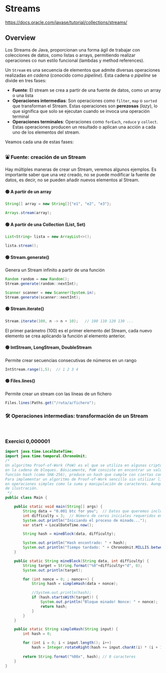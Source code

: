 # Streams

https://docs.oracle.com/javase/tutorial/collections/streams/

## Overview

Los Streams de Java, proporcionan una forma ágil de trabajar con colecciones de datos, como listas o arrays, permitiendo realizar operaciones co nun estilo funcional (lambdas y method references).

Un `Stream` es una secuencia de elementos que admite diversas operaciones realizadas _en cadena_ (conocido como _pipeline_). Esta cadena o _pipeline_ se divide en tres fases:

* **Fuente**: El stream se crea a partir de una fuente de datos, como un array o una lista
* **Operaciones intermedias**: Son operaciones como `filter`, `map` o `sorted` que transforman el Stream. Estas operaciones son **perezosas** (_lazy_), lo que significa que solo se ejecutan cuando se invoca una operación terminal
* **Operaciones terminales**: Operaciones como `forEach`, `reduce` y `collect`. Estas operaciones producen un resultado o aplican una acción a cada uno de los elementos del stream.

Veamos cada una de estas fases:

### ⛲️ Fuente: creación de un Stream

Hay múltiples maneras de crear un Stream, veremos algunos ejemplos. Es importante saber que una vez creado, no se puede modificar la fuente de datos, es decir, no se pueden añadir nuevos elementos al Stream.

#### 🟢 A partir de un array

```java
String[] array = new String[]{"e1", "e2", "e3"};

Arrays.stream(array);
```

#### 🟢 A partir de una Collection (List, Set)

```java
List<String> lista = new ArrayList<>(); 

lista.stream();
```

#### 🟢 Stream.generate()

Genera un Stream infinito a partir de una función

```java
Random random = new Random();
Stream.generate(random::nextInt);

Scanner scanner = new Scanner(System.in);
Stream.generate(scanner::nextInt);
```

#### 🟢 Stream.iterate()

```java
Stream.iterate(100, n -> n + 10);   // 100 110 120 130 ...
```

El primer parámetro (100) es el primer elemento del Stream, cada nuevo elemento se crea aplicando la función al elemento anterior.

#### 🟢 IntStream, LongStream, DoubleStream

Permite crear secuencias consecutivas de números en un rango

```java
IntStream.range(1,5);  // 1 2 3 4
```

#### 🟢 Files.lines()

Permite crear un stream con las líneas de un fichero

```java
Files.lines(Paths.get("/ruta/a/fichero");
```

### 🛠 Operaciones intermedias: transformación de un Stream

<br />

### Exercici 0,000001

```java
import java.time.LocalDateTime;
import java.time.temporal.ChronoUnit;
/*
Un algoritmo Proof-of-Work (PoW) es el que se utiliza en algunas criptomonedas, como Bitcoin, para validar transacciones y crear nuevos bloques
en la cadena de bloques. Básicamente, PoW consiste en encontrar un valor que, cuando se combina con los datos de un bloque y se pasa por una
función hash (como SHA-256), produce un hash que cumple con ciertas condiciones, como tener un número determinado de ceros al inicio.
Para implementar un algoritmo de Proof-of-Work sencillo sin utilizar librerías de cifrado como SHA-256, podemos utilizar un hash casero basado
en operaciones simples como la suma y manipulación de caracteres. Aunque este no es seguro ni eficiente como SHA-256, es útil para fines
de ilustración.
 */
public class Main {

    public static void main(String[] args) {
        String data = "0.001 btc for you";  // Datos que queremos incluir en el bloque
        int difficulty = 3;  // Número de ceros iniciales requeridos en el hash
        System.out.println("Iniciando el proceso de minado...");
        var start = LocalDateTime.now();

        String hash = mineBlock(data, difficulty);

        System.out.println("Hash encontrado: " + hash);
        System.out.println("Tiempo tardado: " + ChronoUnit.MILLIS.between(start, LocalDateTime.now()));
    }

    public static String mineBlock(String data, int difficulty) {
        String target = String.format("%0"+difficulty+"d", 0);
        System.out.println(target);

        for (int nonce = 0; ; nonce++) {
            String hash = simpleHash(data + nonce);

            //System.out.println(hash);
            if (hash.startsWith(target)) {
                System.out.println("Bloque minado! Nonce: " + nonce);
                return hash;
            }
        }
    }

    public static String simpleHash(String input) {
        int hash = 0;

        for (int i = 0; i < input.length(); i++) 
            hash = Integer.rotateRight(hash += input.charAt(i) * (i + 1), i);
        
        return String.format("%08x", hash); // 8 caracteres
    }
}

```
